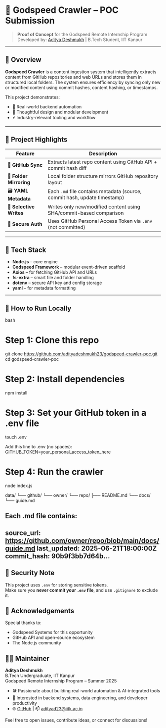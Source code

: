 # 🚀 Godspeed Crawler – POC Submission

> **Proof of Concept** for the Godspeed Remote Internship Program  
> Developed by: [Aditya Deshmukh](https://github.com/adityadeshmukh23) | B.Tech Student, IIT Kanpur

---

## 📌 Overview

**Godspeed Crawler** is a content ingestion system that intelligently extracts content from GitHub repositories and web URLs and stores them in structured local folders. The system ensures efficiency by syncing only new or modified content using commit hashes, content hashing, or timestamps.

This project demonstrates:
- 🔧 Real-world backend automation
- 🧠 Thoughtful design and modular development
- ⚡ Industry-relevant tooling and workflow

---

## 🧠 Project Highlights

| Feature                          | Description                                                                 |
|----------------------------------|-----------------------------------------------------------------------------|
| 🔁 **GitHub Sync**               | Extracts latest repo content using GitHub API + commit hash diff            |
| 🧱 **Folder Mirroring**          | Local folder structure mirrors GitHub repository layout                     |
| 🗃️ **YAML Metadata**            | Each `.md` file contains metadata (source, commit hash, update timestamp)  |
| 📁 **Selective Writes**          | Writes only new/modified content using SHA/commit-based comparison          |
| 🔐 **Secure Auth**               | Uses GitHub Personal Access Token via `.env` (not committed)                |

---

## 🧰 Tech Stack

- **Node.js** – core engine  
- **Godspeed Framework** – modular event-driven scaffold  
- **Axios** – for fetching GitHub API and URLs  
- **fs-extra** – smart file and folder handling  
- **dotenv** – secure API key and config storage  
- **yaml** – for metadata formatting  

---

## 🧪 How to Run Locally

bash
# Step 1: Clone this repo
git clone https://github.com/adityadeshmukh23/godspeed-crawler-poc.git
cd godspeed-crawler-poc

# Step 2: Install dependencies
npm install

# Step 3: Set your GitHub token in a .env file
touch .env

Add this line to .env (no spaces):
GITHUB_TOKEN=your_personal_access_token_here

# Step 4: Run the crawler
node index.js

data/
└── github/
    └── owner/
        └── repo/
            ├── README.md
            └── docs/
                └── guide.md


Each .md file contains:
---
source_url: https://github.com/owner/repo/blob/main/docs/guide.md
last_updated: 2025-06-21T18:00:00Z
commit_hash: 90b9f3bb7d64b...
---

## 🔐 Security Note
This project uses `.env` for storing sensitive tokens.  
Make sure you **never commit your `.env` file**, and use `.gitignore` to exclude it.

## 🙌 Acknowledgements
Special thanks to:
- Godspeed Systems for this opportunity
- GitHub API and open-source ecosystem
- The Node.js community


## 👨‍💻 Maintainer

**Aditya Deshmukh**  
B.Tech Undergraduate, IIT Kanpur  
Godspeed Remote Internship Program – Summer 2025

- 🛠 Passionate about building real-world automation & AI-integrated tools  
- 🧠 Interested in backend systems, data engineering, and developer productivity  
- 🌐 [GitHub](https://github.com/adityadeshmukh23) | 📫 adityad23@iitk.ac.in

Feel free to open issues, contribute ideas, or connect for discussions!

